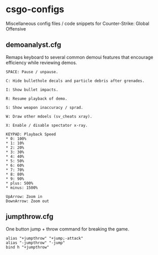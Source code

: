 # csgo-configs
Miscellaneous config files / code snippets for Counter-Strike: Global Offensive

## demoanalyst.cfg
Remaps keyboard to several common demoui features that encourage efficiency while reviewing demos.

```
SPACE: Pause / unpause.

C: Hide bullethole decals and particle debris after grenades.

I: Show bullet impacts.

R: Resume playback of demo.

S: Show weapon inaccuracy / sprad.

W: Draw other mdoels (sv_cheats xray).

X: Enable / disable spectator x-ray.

KEYPAD: Playback Speed
* 0: 100% 
* 1: 10%
* 2: 20%
* 3: 30%
* 4: 40%
* 5: 50%
* 6: 60%
* 7: 70%
* 8: 80%
* 9: 90%
* plus: 500% 
* minus: 1500%

UpArrow: Zoom in
DownArrow: Zoom out
```

## jumpthrow.cfg
One button jump + throw command for breaking the game.

```
alias "+jumpthrow" "+jump;-attack" 
alias "-jumpthrow" "-jump" 
bind h "+jumpthrow"
```
